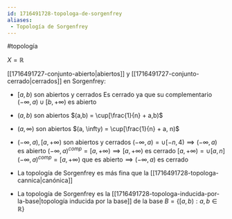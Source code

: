 ```yaml
---
id: 1716491728-topologa-de-sorgenfrey
aliases:
 - Topología de Sorgenfrey
---
```


#topología 

$X=\mathbb{R}$

[[1716491727-conjunto-abierto|abiertos]] y [[1716491727-conjunto-cerrado|cerrados]] en Sorgenfrey:

- $[a,b) \text{ son abiertos y cerrados}$
	Es cerrado ya que su complementario $(-\infty,a) \cup [b,+\infty)$ es abierto
- $(a,b) \text{ son abiertos}$
	$(a,b) = \cup[\frac{1}{n} + a,b)$
- $(a, \infty) \text{ son abiertos}$
	$(a, \infty) = \cup[\frac{1}{n} + a, n)$
- $(-\infty, a), [a,+\infty) \text{ son abiertos y cerrados}$
	$(-\infty,a) = \cup [-n,4) \implies (-\infty,a) \text{ es abierto}$
	$(-\infty,a)^{comp}=[a,+\infty) \implies [a, +\infty) \text{ es cerrado}$
	$[a,+\infty) = \cup[a,n]$ 
	$(-\infty,a)^{comp}=[a,+\infty) \text{ que es abierto} \implies (-\infty,a) \text{ es cerrado}$

- La topología de Sorgenfrey es más fina que la [[1716491728-topologa-cannica|canónica]]
- La topología de Sorgenfrey es la [[1716491728-topologa-inducida-por-la-base|topología inducida por la base]] de la base $B = \{[a,b) : a,b \in \mathbb{R}\}$
